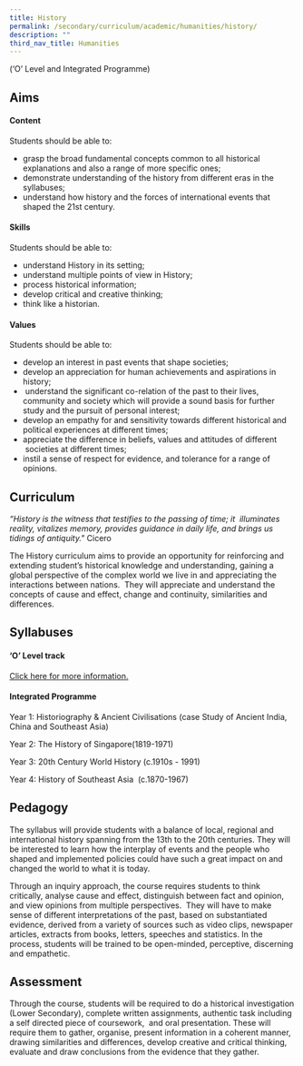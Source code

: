 ```yaml
---
title: History
permalink: /secondary/curriculum/academic/humanities/history/
description: ""
third_nav_title: Humanities
---
```


(‘O’ Level and Integrated Programme)
  

## Aims

#### Content

Students should be able to:

*   grasp the broad fundamental concepts common to all historical explanations and also a range of more specific ones;
*   demonstrate understanding of the history from different eras in the syllabuses;
*   understand how history and the forces of international events that shaped the 21st century.  

#### Skills

Students should be able to:

*   understand History in its setting;
*   understand multiple points of view in History;
*   process historical information; 
*   develop critical and creative thinking;
*   think like a historian.

#### Values

Students should be able to:

*   develop an interest in past events that shape societies;  
*   develop an appreciation for human achievements and aspirations in history;
*    understand the significant co-relation of the past to their lives, community and society which will provide a sound basis for further study and the pursuit of personal interest;
*   develop an empathy for and sensitivity towards different historical and political experiences at different times;
*   appreciate the difference in beliefs, values and attitudes of different  societies at different times;
*   instil a sense of respect for evidence, and tolerance for a range of opinions.   

  

## Curriculum

*“History is the witness that testifies to the passing of time; it  illuminates reality, vitalizes memory, provides guidance in daily life, and brings us tidings of antiquity."* Cicero

The History curriculum aims to provide an opportunity for reinforcing and extending student’s historical knowledge and understanding, gaining a global perspective of the complex world we live in and appreciating the interactions between nations.  They will appreciate and understand the concepts of cause and effect, change and continuity, similarities and differences.

  

## Syllabuses   

#### ‘O’ Level track

[Click here for more information.](https://www.seab.gov.sg/home/examinations/gce-o-level/o-level-syllabuses-examined-for-school-candidates-2022)  

  

#### Integrated Programme

Year 1: Historiography & Ancient Civilisations (case Study of Ancient India, China and Southeast Asia)  

Year 2: The History of Singapore(1819-1971)   

Year 3: 20th Century World History (c.1910s - 1991)

Year 4: History of Southeast Asia  (c.1870-1967)

  

  

## Pedagogy

The syllabus will provide students with a balance of local, regional and international history spanning from the 13th to the 20th centuries. They will be interested to learn how the interplay of events and the people who shaped and implemented policies could have such a great impact on and changed the world to what it is today.  

  

Through an inquiry approach, the course requires students to think critically, analyse cause and effect, distinguish between fact and opinion, and view opinions from multiple perspectives.  They will have to make sense of different interpretations of the past, based on substantiated evidence, derived from a variety of sources such as video clips, newspaper articles, extracts from books, letters, speeches and statistics. In the process, students will be trained to be open-minded, perceptive, discerning and empathetic.

  

  

## Assessment

Through the course, students will be required to do a historical investigation (Lower Secondary), complete written assignments, authentic task including a self directed piece of coursework,  and oral presentation. These will require them to gather, organise, present information in a coherent manner, drawing similarities and differences, develop creative and critical thinking, evaluate and draw conclusions from the evidence that they gather.